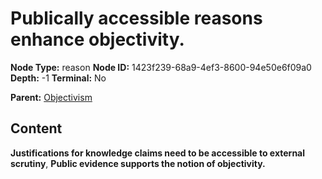 # Publically accessible reasons enhance objectivity.

**Node Type:** reason
**Node ID:** 1423f239-68a9-4ef3-8600-94e50e6f09a0
**Depth:** -1
**Terminal:** No

**Parent:** [Objectivism](objectivism.md)

## Content

**Justifications for knowledge claims need to be accessible to external scrutiny**, **Public evidence supports the notion of objectivity.**
